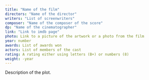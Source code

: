 ```yaml
---
title: "Name of the film"
directors: "Name of the director"
writers: "List of screenwriters"
composer: "Name of the composer of the score"
dp: "Name of the cinematographer"
link: "Link to imdb page"
photo: Link to a picture of the artwork or a photo from the film
year: number
awards: List of awards won
actors: List of members of the cast
rating: A rating either using letters (B+) or numbers (8)
weight: -year
---
```

Description of the plot.